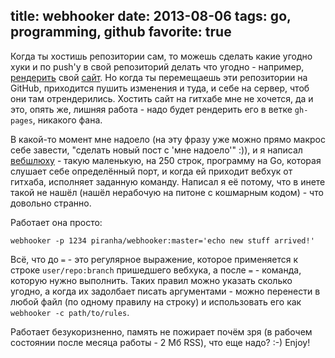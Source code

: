 title: webhooker
date: 2013-08-06
tags: go, programming, github
favorite: true
----

Когда ты хостишь репозитории сам, то можешь сделать какие угодно хуки и по push'у в свой репозиторий делать что угодно - например, [рендерить][gostatic] свой [сайт](/). Но когда ты перемещаешь эти репозитории на GitHub, приходится пушить изменения и туда, и себе на сервер, чтоб они там отрендерились. Хостить сайт на гитхабе мне не хочется, да и это, опять же, лишняя работа - надо будет рендерить его в ветке `gh-pages`, никакого фана.

[gostatic]: http://github.com/piranha/gostatic

В какой-то момент мне надоело (на эту фразу уже можно прямо макрос себе завести, "сделать новый пост с 'мне надоело'" :)), и я написал [вебшлюху][webhooker] - такую маленькую, на 250 строк, программу на Go, которая слушает себе определëнный порт, и когда ей приходит вебхук от гитхаба, исполняет заданную команду. Написал я еë потому, что в инете такой не нашëл (нашëл нерабочую на питоне с кошмарным кодом) - что довольно странно.

[webhooker]: http://github.com/piranha/webhooker

Работает она просто:

    webhooker -p 1234 piranha/webhooker:master='echo new stuff arrived!'
    
Всë, что до `=` - это регулярное выражение, которое применяется к строке `user/repo:branch` пришедшего вебхука, а после `=` - команда, которую нужно выполнить. Таких правил можно указать сколько угодно, а когда их задолбает писать аргументами - можно перенести в любой файл (по одному правилу на строку) и использовать его как `webhooker -c path/to/rules`.

Работает безукоризненно, память не пожирает почëм зря (в рабочем состоянии после месяца работы - 2 Мб RSS), что еще надо? :-) Enjoy!
